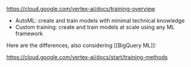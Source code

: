 

https://cloud.google.com/vertex-ai/docs/training-overview

- AutoML: create and train models with minimal technical knowledge
- Custom training: create and train models at scale using any ML framework

Here are the differences, also considering [[BigQuery ML]]:

https://cloud.google.com/vertex-ai/docs/start/training-methods



